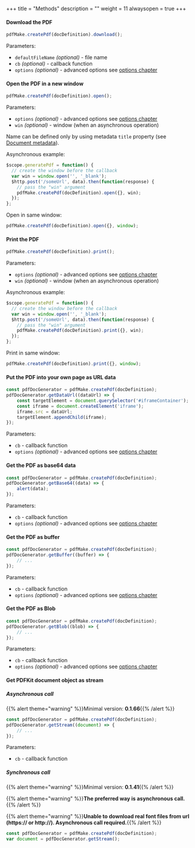 +++
title = "Methods"
description = ""
weight = 11
alwaysopen = true
+++

#### Download the PDF
```js
pdfMake.createPdf(docDefinition).download();
```
Parameters:

* `defaultFileName` _(optional)_ - file name
* `cb` _(optional)_ - callback function
* `options` _(optional)_ - advanced options see [options chapter](/docs/0.1/options/)

#### Open the PDF in a new window
```js
pdfMake.createPdf(docDefinition).open();
```
Parameters:

* `options` _(optional)_ - advanced options see [options chapter](/docs/0.1/options/)
* `win` _(optional)_ - window (when an asynchronous operation)

Name can be defined only by using metadata `title` property (see [Document metadata](/docs/0.1/document-definition-object/document-medatadata/)).

Asynchronous example:
```js
$scope.generatePdf = function() {
  // create the window before the callback
  var win = window.open('', '_blank');
  $http.post('/someUrl', data).then(function(response) {
    // pass the "win" argument
    pdfMake.createPdf(docDefinition).open({}, win);
  });
};
```

Open in same window:
```js
pdfMake.createPdf(docDefinition).open({}, window);
```

#### Print the PDF
```js
pdfMake.createPdf(docDefinition).print();
```
Parameters:

* `options` _(optional)_ - advanced options see [options chapter](/docs/0.1/options/)
* `win` _(optional)_ - window (when an asynchronous operation)

Asynchronous example:
```js
$scope.generatePdf = function() {
  // create the window before the callback
  var win = window.open('', '_blank');
  $http.post('/someUrl', data).then(function(response) {
    // pass the "win" argument
    pdfMake.createPdf(docDefinition).print({}, win);
  });
};
```

Print in same window:
```js
pdfMake.createPdf(docDefinition).print({}, window);
```

#### Put the PDF into your own page as URL data
```js
const pdfDocGenerator = pdfMake.createPdf(docDefinition);
pdfDocGenerator.getDataUrl((dataUrl) => {
	const targetElement = document.querySelector('#iframeContainer');
	const iframe = document.createElement('iframe');
	iframe.src = dataUrl;
	targetElement.appendChild(iframe);
});
```
Parameters:

* `cb` - callback function
* `options` _(optional)_ - advanced options see [options chapter](/docs/0.1/options/)

#### Get the PDF as base64 data
```js
const pdfDocGenerator = pdfMake.createPdf(docDefinition);
pdfDocGenerator.getBase64((data) => {
	alert(data);
});
```
Parameters:

* `cb` - callback function
* `options` _(optional)_ - advanced options see [options chapter](/docs/0.1/options/)

#### Get the PDF as buffer
```js
const pdfDocGenerator = pdfMake.createPdf(docDefinition);
pdfDocGenerator.getBuffer((buffer) => {
	// ...
});
```
Parameters:

* `cb` - callback function
* `options` _(optional)_ - advanced options see [options chapter](/docs/0.1/options/)

#### Get the PDF as Blob
```js
const pdfDocGenerator = pdfMake.createPdf(docDefinition);
pdfDocGenerator.getBlob((blob) => {
	// ...
});
```
Parameters:

* `cb` - callback function
* `options` _(optional)_ - advanced options see [options chapter](/docs/0.1/options/)

#### Get PDFKit document object as stream

##### Asynchronous call

{{% alert theme="warning" %}}Minimal version: **0.1.66**{{% /alert %}}

```js
const pdfDocGenerator = pdfMake.createPdf(docDefinition);
pdfDocGenerator.getStream((document) => {
	// ...
});
```
Parameters:

* `cb` - callback function

##### Synchronous call

{{% alert theme="warning" %}}Minimal version: **0.1.41**{{% /alert %}}

{{% alert theme="warning" %}}**The preferred way is asynchronous call.**{{% /alert %}}

{{% alert theme="warning" %}}**Unable to download real font files from url (https:// or http://). Asynchronous call required.**{{% /alert %}}

```js
const pdfDocGenerator = pdfMake.createPdf(docDefinition);
var document = pdfDocGenerator.getStream();
```